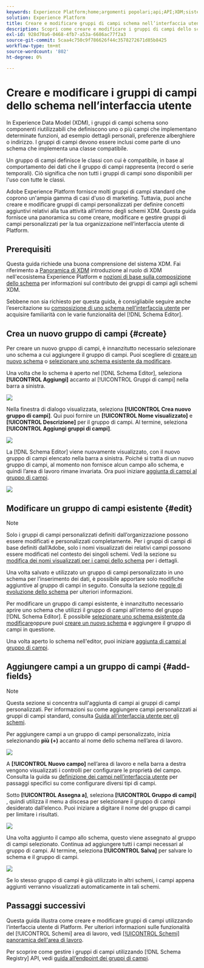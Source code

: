 ```yaml
---
keywords: Experience Platform;home;argomenti popolari;api;API;XDM;sistema XDM;modello dati esperienza;modello dati;ui;area di lavoro;gruppo di campi;gruppi di campi;
solution: Experience Platform
title: Creare e modificare gruppi di campi schema nell’interfaccia utente
description: Scopri come creare e modificare i gruppi di campi dello schema nell’interfaccia utente di Experience Platform.
exl-id: 928d70a6-0468-4fb7-a53a-6686ac77f2a3
source-git-commit: 5caa4c750c9f786626f44c3578272671d85b8425
workflow-type: tm+mt
source-wordcount: '802'
ht-degree: 0%

---
```


# Creare e modificare i gruppi di campi dello schema nell’interfaccia utente

In Experience Data Model (XDM), i gruppi di campi schema sono componenti riutilizzabili che definiscono uno o più campi che implementano determinate funzioni, ad esempio dettagli personali, preferenze alberghiere o indirizzo. I gruppi di campi devono essere inclusi come parte di uno schema che implementa una classe compatibile.

Un gruppo di campi definisce le classi con cui è compatibile, in base al comportamento dei dati che il gruppo di campi rappresenta (record o serie temporali). Ciò significa che non tutti i gruppi di campi sono disponibili per l&#39;uso con tutte le classi.

Adobe Experience Platform fornisce molti gruppi di campi standard che coprono un&#39;ampia gamma di casi d&#39;uso di marketing. Tuttavia, puoi anche creare e modificare gruppi di campi personalizzati per definire concetti aggiuntivi relativi alla tua attività all’interno degli schemi XDM. Questa guida fornisce una panoramica su come creare, modificare e gestire gruppi di campi personalizzati per la tua organizzazione nell’interfaccia utente di Platform.

## Prerequisiti

Questa guida richiede una buona comprensione del sistema XDM. Fai riferimento a [Panoramica di XDM](../../home.md) introduzione al ruolo di XDM nell&#39;ecosistema Experience Platform e [nozioni di base sulla composizione dello schema](../../schema/composition.md) per informazioni sul contributo dei gruppi di campi agli schemi XDM.

Sebbene non sia richiesto per questa guida, è consigliabile seguire anche l’esercitazione su [composizione di uno schema nell’interfaccia utente](../../tutorials/create-schema-ui.md) per acquisire familiarità con le varie funzionalità del [!DNL Schema Editor].

## Crea un nuovo gruppo di campi {#create}

Per creare un nuovo gruppo di campi, è innanzitutto necessario selezionare uno schema a cui aggiungere il gruppo di campi. Puoi scegliere di [creare un nuovo schema](./schemas.md#create) o [selezionare uno schema esistente da modificare](./schemas.md#edit).

Una volta che lo schema è aperto nel [!DNL Schema Editor], seleziona **[!UICONTROL Aggiungi]** accanto al [!UICONTROL Gruppi di campi] nella barra a sinistra.

![](../../images/ui/resources/field-groups/add-field-group.png)

Nella finestra di dialogo visualizzata, seleziona **[!UICONTROL Crea nuovo gruppo di campi]**. Qui puoi fornire un **[!UICONTROL Nome visualizzato]** e **[!UICONTROL Descrizione]** per il gruppo di campi. Al termine, seleziona **[!UICONTROL Aggiungi gruppi di campi]**.

![](../../images/ui/resources/field-groups/create-field-group.png)

La [!DNL Schema Editor] viene nuovamente visualizzato, con il nuovo gruppo di campi elencato nella barra a sinistra. Poiché si tratta di un nuovo gruppo di campi, al momento non fornisce alcun campo allo schema, e quindi l’area di lavoro rimane invariata. Ora puoi iniziare [aggiunta di campi al gruppo di campi](#add-fields).

![](../../images/ui/resources/field-groups/field-group-added.png)

## Modificare un gruppo di campi esistente {#edit}

>[!NOTE]
>
>Solo i gruppi di campi personalizzati definiti dall’organizzazione possono essere modificati e personalizzati completamente. Per i gruppi di campi di base definiti dall’Adobe, solo i nomi visualizzati dei relativi campi possono essere modificati nel contesto dei singoli schemi. Vedi la sezione su [modifica dei nomi visualizzati per i campi dello schema](./schemas.md#display-names) per i dettagli.
>
>Una volta salvato e utilizzato un gruppo di campi personalizzato in uno schema per l’inserimento dei dati, è possibile apportare solo modifiche aggiuntive al gruppo di campi in seguito. Consulta la sezione [regole di evoluzione dello schema](../../schema/composition.md#evolution) per ulteriori informazioni.

Per modificare un gruppo di campi esistente, è innanzitutto necessario aprire uno schema che utilizzi il gruppo di campi all’interno del gruppo [!DNL Schema Editor]. È possibile [selezionare uno schema esistente da modificare](./schemas.md#edit)oppure puoi [creare un nuovo schema](./schemas.md#create) e aggiungere il gruppo di campi in questione.

Una volta aperto lo schema nell&#39;editor, puoi iniziare [aggiunta di campi al gruppo di campi](#add-fields).

## Aggiungere campi a un gruppo di campi {#add-fields}

>[!NOTE]
>
>Questa sezione si concentra sull&#39;aggiunta di campi ai gruppi di campi personalizzati. Per informazioni su come aggiungere campi personalizzati ai gruppi di campi standard, consulta [Guida all’interfaccia utente per gli schemi](./schemas.md#custom-fields-for-standard-groups).

Per aggiungere campi a un gruppo di campi personalizzato, inizia selezionando **più (+)** accanto al nome dello schema nell’area di lavoro.

![](../../images/ui/resources/field-groups/add-field.png)

A **[!UICONTROL Nuovo campo]** nell’area di lavoro e nella barra a destra vengono visualizzati i controlli per configurare le proprietà del campo. Consulta la guida su [definizione dei campi nell’interfaccia utente](../fields/overview.md#define) per passaggi specifici su come configurare diversi tipi di campi.

Sotto **[!UICONTROL Assegna a]**, seleziona **[!UICONTROL Gruppo di campi]** , quindi utilizza il menu a discesa per selezionare il gruppo di campi desiderato dall’elenco. Puoi iniziare a digitare il nome del gruppo di campi per limitare i risultati.

![](../../images/ui/resources/field-groups/select-field-group.png)

Una volta aggiunto il campo allo schema, questo viene assegnato al gruppo di campi selezionato. Continua ad aggiungere tutti i campi necessari al gruppo di campi. Al termine, seleziona **[!UICONTROL Salva]** per salvare lo schema e il gruppo di campi.

![](../../images/ui/resources/field-groups/complete-field-group.png)

Se lo stesso gruppo di campi è già utilizzato in altri schemi, i campi appena aggiunti verranno visualizzati automaticamente in tali schemi.

## Passaggi successivi

Questa guida illustra come creare e modificare gruppi di campi utilizzando l’interfaccia utente di Platform. Per ulteriori informazioni sulle funzionalità del [!UICONTROL Schemi] area di lavoro, vedi [[!UICONTROL Schemi] panoramica dell&#39;area di lavoro](../overview.md).

Per scoprire come gestire i gruppi di campi utilizzando [!DNL Schema Registry] API, vedi [guida all’endpoint dei gruppi di campi](../../api/field-groups.md).
